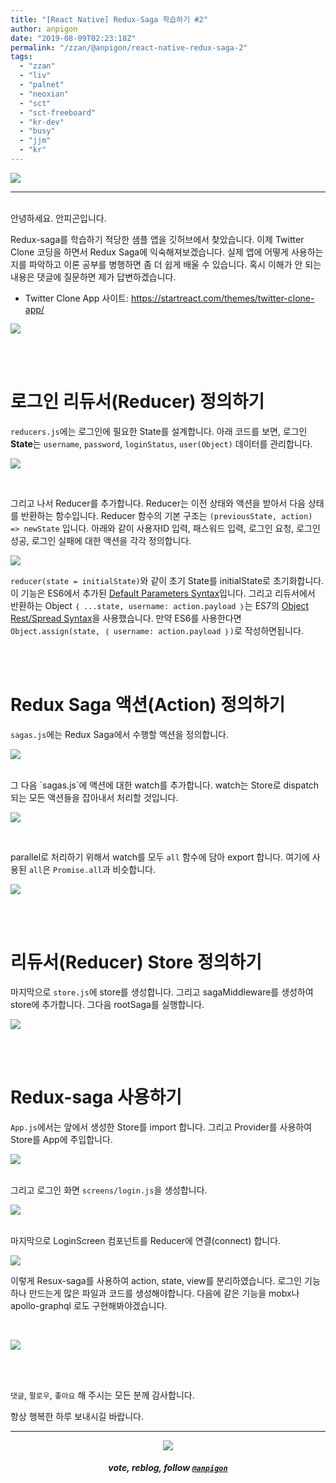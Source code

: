 ```yaml
---
title: "[React Native] Redux-Saga 학습하기 #2"
author: anpigon
date: "2019-08-09T02:23:18Z"
permalink: "/zzan/@anpigon/react-native-redux-saga-2"
tags:
  - "zzan"
  - "liv"
  - "palnet"
  - "neoxian"
  - "sct"
  - "sct-freeboard"
  - "kr-dev"
  - "busy"
  - "jjm"
  - "kr"
---
```


![](https://files.steempeak.com/file/steempeak/anpigon/TzysIBST-E1848CE185A6E18486E185A9E186A820E1848BE185A5E186B9E18482E185B3E186AB20E18483E185B5E1848CE185A1E1848BE185B5E186AB203.png)

***
<br>안녕하세요. 안피곤입니다.



Redux-saga를 학습하기 적당한 샘플 앱을 깃허브에서 찾았습니다. 이제 Twitter Clone 코딩을 하면서 Redux Saga에 익숙해져보겠습니다. 실제 앱에 어떻게 사용하는지를 파악하고 이론 공부를 병행하면 좀 더 쉽게 배울 수 있습니다. 혹시 이해가 안 되는 내용은 댓글에 질문하면 제가 답변하겠습니다.

* Twitter Clone App 사이트: https://startreact.com/themes/twitter-clone-app/

![](https://files.steempeak.com/file/steempeak/anpigon/sq8N9hdR-E18489E185B3E1848FE185B3E18485E185B5E186ABE18489E185A3E186BA202019-08-0720E1848BE185A9E1848CE185A5E186AB2012.06.45.png)

<br>
<br>

# 로그인 리듀서(Reducer) 정의하기

 `reducers.js`에는 로그인에 필요한 State를 설계합니다. 아래 코드를 보면, 로그인 **State**는 `username`, `password`, `loginStatus`, `user(Object)` 데이터를 관리합니다.

![](https://steemitimages.com/700x0/https://files.steempeak.com/file/steempeak/anpigon/B1lRVfqK-carbon201.png)

<br>

그리고 나서 Reducer를 추가합니다. Reducer는 이전 상태와 액션을 받아서 다음 상태를 반환하는 함수입니다. Reducer 함수의 기본 구조는 `(previousState, action) => newState` 입니다. 아래와 같이 사용자ID 입력, 패스워드 입력, 로그인 요청, 로그인 성공, 로그인 실패에 대한 액션을 각각 정의합니다.

![](https://steemitimages.com/700x0/https://files.steempeak.com/file/steempeak/anpigon/JSee6Nwr-carbon202.png)

`reducer(state = initialState)`와 같이 초기 State를 initialState로 초기화합니다. 이 기능은 ES6에서 추가된 [Default Parameters Syntax](https://developer.mozilla.org/en-US/docs/Web/JavaScript/Reference/Functions/default_parameters)입니다. 그리고 리듀서에서 반환하는 Object `｛ ...state, username: action.payload ｝`는 ES7의 [Object Rest/Spread Syntax](https://github.com/tc39/proposal-object-rest-spread)을 사용했습니다. 만약 ES6를 사용한다면 `Object.assign(state, ｛ username: action.payload ｝)`로 작성하면됩니다.

<br>
<br>

# Redux Saga 액션(Action) 정의하기

`sagas.js`에는 Redux Saga에서 수행할 액션을 정의합니다.

![](https://steemitimages.com/700x0/https://files.steempeak.com/file/steempeak/anpigon/oXBrpHvP-carbon203.png)

<br>
그 다음 `sagas.js`에 액션에 대한 watch를 추가합니다. watch는 Store로 dispatch되는 모든 액션들을 잡아내서 처리할 것입니다.

![](https://steemitimages.com/700x0/https://files.steempeak.com/file/steempeak/anpigon/FZ8KKoVc-carbon201.png)

<br>

parallel로 처리하기 위해서 watch를 모두 `all` 함수에 담아 export 합니다. 여기에 사용된 `all`은 `Promise.all`과 비슷합니다.

![](https://steemitimages.com/700x0/https://files.steempeak.com/file/steempeak/anpigon/ZNzVaezJ-carbon202.png)

<br>
<br>

# 리듀서(Reducer) Store 정의하기

마지막으로 `store.js`에 store를 생성합니다. 그리고 sagaMiddleware를 생성하여 store에 추가합니다. 그다음 rootSaga를 실행합니다.

![](https://files.steempeak.com/file/steempeak/anpigon/N6G059eu-carbon203.png)

<br>
<br>

# Redux-saga 사용하기

`App.js`에서는 앞에서 생성한 Store를 import 합니다. 그리고 Provider를 사용하여 Store를 App에 주입합니다.

![](https://files.steempeak.com/file/steempeak/anpigon/QnF6ZnQV-carbon204.png)

<br>그리고 로그인 화면 `screens/login.js`을 생성합니다.

![](https://files.steempeak.com/file/steempeak/anpigon/gnmbMtlx-carbon205.png)

<br>마지막으로 LoginScreen 컴포넌트를 Reducer에 연결(connect) 합니다.

![](https://files.steempeak.com/file/steempeak/anpigon/SADdpgjx-carbon206.png)

이렇게 Resux-saga를 사용하여 action, state, view를 분리하였습니다. 로그인 기능 하나 만드는게 많은 파일과 코드를 생성해야합니다. 다음에 같은 기능을 mobx나 apollo-graphql 로도 구현해봐야겠습니다.

<br>

![](https://files.steempeak.com/file/steempeak/anpigon/WGb422nM-2019-08-082000-54-27.2019-08-082000_56_28.gif)


<br>
<br>

 `댓글`, `팔로우`, `좋아요` 해 주시는 모든 분께 감사합니다.

항상 행복한 하루 보내시길 바랍니다.

***

<center><img src='https://steemitimages.com/400x0/https://cdn.steemitimages.com/DQmQmWhMN6zNrLmKJRKhvSScEgWZmpb8zCeE2Gray1krbv6/BC054B6E-6F73-46D0-88E4-C88EB8167037.jpeg'><h5>vote, reblog, follow <code><a href='/@anpigon'>@anpigon</a></code></h5></center>

<br>